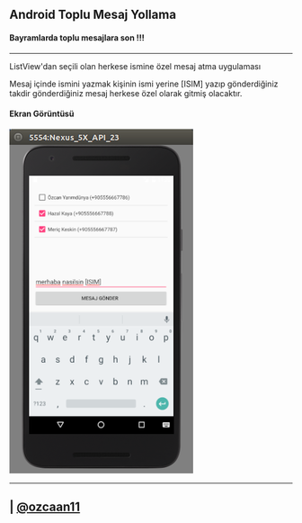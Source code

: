 
## Android Toplu Mesaj Yollama
#### Bayramlarda toplu mesajlara son !!!

-----
ListView'dan seçili olan herkese ismine özel mesaj atma uygulaması 

Mesaj içinde ismini yazmak kişinin ismi yerine [ISIM] yazıp gönderdiğiniz takdir gönderdiğiniz mesaj herkese özel olarak gitmiş olacaktır.


#### Ekran Görüntüsü

![1](screenshot/screen.png)

---

| [@ozcaan11](https://twitter.com/ozcaan11)
----
